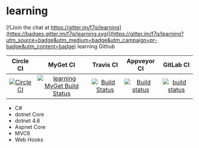 # learning

[![Join the chat at https://gitter.im/f7q/learning](https://badges.gitter.im/f7q/learning.svg)](https://gitter.im/f7q/learning?utm_source=badge&utm_medium=badge&utm_campaign=pr-badge&utm_content=badge)
learning Github

|Circle CI|MyGet CI|Travis CI|Appveyor CI|GitLab CI|
|:-------:|:------:|:-------:|:---------:|:-------:|
|[![Circle CI](https://circleci.com/gh/f7q/learning.svg?style=svg)](https://circleci.com/gh/f7q/learning)|[![learning MyGet Build Status](https://www.myget.org/BuildSource/Badge/learning?identifier=51208b8b-a669-446a-9ce5-c271dda9d59c)](https://www.myget.org/)|[![Build Status](https://travis-ci.org/f7q/learning.svg?branch=master)](https://travis-ci.org/f7q/learning)|[![Build status](https://ci.appveyor.com/api/projects/status/2a8ootborxq0689u?svg=true)](https://ci.appveyor.com/project/f7q/learning)|[![build status](https://gitlab.com/f7Q/learning1/badges/master/build.svg)](https://gitlab.com/f7Q/learning1/commits/master)|

- C# 
 - dotnet Core
 - dotnet 4.6
 - Aspnet Core
  - MVC6
  - Web Hooks
